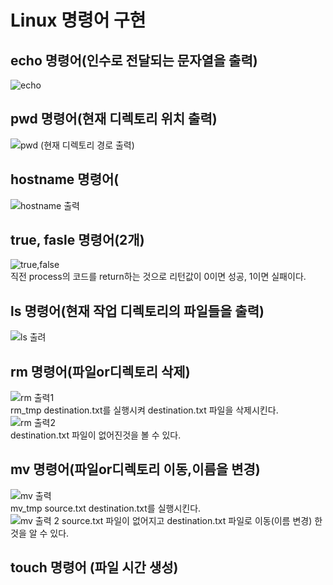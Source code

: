 # Linux 명령어 구현<br>
## echo 명령어(인수로 전달되는 문자열을 출력)
![echo](https://github.com/Jun-1108/Linux-/assets/48702150/cd88f540-cbb0-493e-91a1-af9916b68f27)<br>
## pwd 명령어(현재 디렉토리 위치 출력)
![pwd (현재 디렉토리 경로 출력)](https://github.com/Jun-1108/Linux-/assets/48702150/371eb7e6-62b4-46d3-83a9-3877d7181633)<br>
## hostname 명령어(
![hostname 출력](https://github.com/Jun-1108/Linux-/assets/48702150/d9dcf0fe-f7cb-4e42-836c-5e5c2cff548f)<br>
## true, fasle 명령어(2개)
![true,false](https://github.com/Jun-1108/Linux-/assets/48702150/e90218ce-db0a-4e65-8ef8-edb77cb40444)<br>
직전 process의 코드를 return하는 것으로 리턴값이 0이면 성공, 1이면 실패이다.<br>
## ls 명령어(현재 작업 디렉토리의 파일들을 출력)
![ls 출려](https://github.com/Jun-1108/Linux-/assets/48702150/46d060cb-daba-45c8-9bdb-4a338aa54354)<br>
## rm 명령어(파일or디렉토리 삭제)
![rm 출력1](https://github.com/Jun-1108/Linux-/assets/48702150/91d0ccad-109e-4be7-911f-790113a00aaf)<br>
rm_tmp destination.txt를 실행시켜 destination.txt 파일을 삭제시킨다.
![rm 출력2](https://github.com/Jun-1108/Linux-/assets/48702150/974fd918-04d8-4d16-8f98-0e364a56b68c)<br>
destination.txt 파일이 없어진것을 볼 수 있다.<br>
## mv 명령어(파일or디렉토리 이동,이름을 변경)
![mv 출력](https://github.com/Jun-1108/Linux-/assets/48702150/b5f9f49e-e1e6-4805-9c02-f505334cd8a8)<br>
mv_tmp source.txt destination.txt를 실행시킨다.<br>
![mv 출력 2](https://github.com/Jun-1108/Linux-/assets/48702150/08813281-ece9-4057-83be-40a33982baaa)
source.txt 파일이 없어지고 destination.txt 파일로 이동(이름 변경) 한 것을 알 수 있다.<br>
## touch 명령어 (파일 시간 생성)



